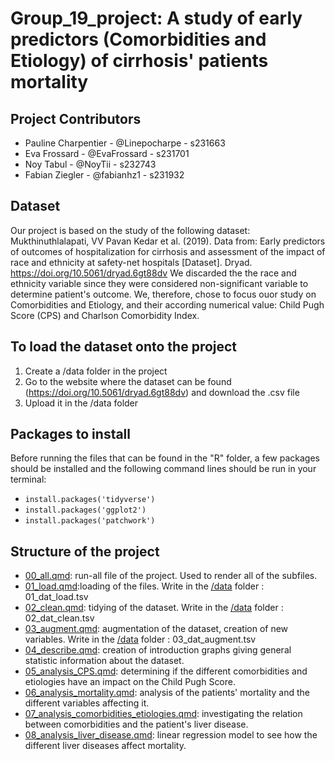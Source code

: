 # Group_19_project: A study of early predictors (Comorbidities and Etiology) of cirrhosis' patients mortality

## Project Contributors

-   Pauline Charpentier - @Linepocharpe - s231663
-   Eva Frossard - @EvaFrossard - s231701
-   Noy Tabul - @NoyTii - s232743
-   Fabian Ziegler - @fabianhz1 - s231932

## Dataset

Our project is based on the study of the following dataset: Mukthinuthlalapati, VV Pavan Kedar et al. (2019). Data from: Early predictors of outcomes of hospitalization for cirrhosis and assessment of the impact of race and ethnicity at safety-net hospitals [Dataset]. Dryad. <https://doi.org/10.5061/dryad.6gt88dv> We discarded the the race and ethnicity variable since they were considered non-significant variable to determine patient's outcome. We, therefore, chose to focus ouor study on Comorbidities and Etiology, and their according numerical value: Child Pugh Score (CPS) and Charlson Comorbidity Index.

## To load the dataset onto the project

1)  Create a /data folder in the project
2)  Go to the website where the dataset can be found (<https://doi.org/10.5061/dryad.6gt88dv>) and download the .csv file
3)  Upload it in the /data folder

## Packages to install

Before running the files that can be found in the "R" folder, a few packages should be installed and the following command lines should be run in your terminal:

-   `install.packages('tidyverse')`
-   `install.packages('ggplot2')`
-   `install.packages('patchwork')`

## Structure of the project

-   [00_all.qmd](https://github.com/rforbiodatascience23/Group_19_project/blob/main/R/00_all.qmd): run-all file of the project. Used to render all of the subfiles.
-   [01_load.qmd](https://github.com/rforbiodatascience23/Group_19_project/blob/main/R/01_load.qmd):loading of the files. Write in the [/data](https://github.com/rforbiodatascience23/Group_19_project/blob/main/data) folder : 01_dat_load.tsv
-   [02_clean.qmd](https://github.com/rforbiodatascience23/Group_19_project/blob/main/R/02_clean.qmd): tidying of the dataset. Write in the [/data](https://github.com/rforbiodatascience23/Group_19_project/blob/main/data) folder : 02_dat_clean.tsv
-   [03_augment.qmd](https://github.com/rforbiodatascience23/Group_19_project/blob/main/R/03_augment.qmd): augmentation of the dataset, creation of new variables. Write in the [/data](https://github.com/rforbiodatascience23/Group_19_project/blob/main/data) folder : 03_dat_augment.tsv
-   [04_describe.qmd](https://github.com/rforbiodatascience23/Group_19_project/blob/main/R/04_describe.qmd): creation of introduction graphs giving general statistic information about the dataset.
-   [05_analysis_CPS.qmd](https://github.com/rforbiodatascience23/Group_19_project/blob/main/R/07_analysis_CPS.qmd): determining if the different comorbidities and etiologies have an impact on the Child Pugh Score.
-   [06_analysis_mortality.qmd](https://github.com/rforbiodatascience23/Group_19_project/blob/main/R/06_analysis1.qmd): analysis of the patients' mortality and the different variables affecting it.
-   [07_analysis_comorbidities_etiologies.qmd](https://github.com/rforbiodatascience23/Group_19_project/blob/main/R/07_analysis_comorbidities_etiologies.qmd): investigating the relation between comorbidities and the patient's liver disease.
-   [08_analysis_liver_disease.qmd](https://github.com/rforbiodatascience23/Group_19_project/blob/main/R/08_analysis_liver_disease.qmd): linear regression model to see how the different liver diseases affect mortality.
